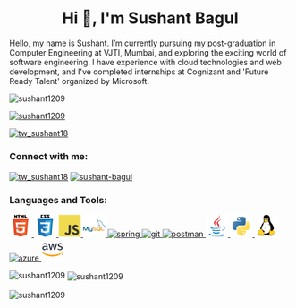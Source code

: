 <h1 align="center">Hi 👋, I'm Sushant Bagul</h1>

 Hello, my name is Sushant. I’m currently pursuing my post-graduation in Computer Engineering at VJTI, Mumbai, and exploring the exciting world of software engineering. I have experience with cloud technologies and web development, and I've completed internships at Cognizant and 'Future Ready Talent' organized by Microsoft.


<p align="left"> <img src="https://komarev.com/ghpvc/?username=sushant1209&label=Profile%20views&color=0e75b6&style=flat" alt="sushant1209" /> </p>

<p align="left"> <a href="https://github.com/ryo-ma/github-profile-trophy"><img src="https://github-profile-trophy.vercel.app/?username=sushant1209" alt="sushant1209" /></a> </p>

<p align="left"> <a href="https://twitter.com/tw_sushant18" target="blank"><img src="https://img.shields.io/twitter/follow/tw_sushant18?logo=twitter&style=for-the-badge" alt="tw_sushant18" /></a> </p>

<h3 align="left">Connect with me:</h3>
<p align="left">
<a href="https://twitter.com/tw_sushant18" target="blank"><img align="center" src="https://raw.githubusercontent.com/rahuldkjain/github-profile-readme-generator/master/src/images/icons/Social/twitter.svg" alt="tw_sushant18" height="30" width="40" /></a>
<a href="https://linkedin.com/in/sushant-bagul" target="blank"><img align="center" src="https://raw.githubusercontent.com/rahuldkjain/github-profile-readme-generator/master/src/images/icons/Social/linked-in-alt.svg" alt="sushant-bagul" height="30" width="40" /></a>
</p>

<h3 align="left">Languages and Tools:</h3>
<p align="left">
    <a href="https://www.w3.org/html/" target="_blank" rel="noreferrer">
        <img src="https://raw.githubusercontent.com/devicons/devicon/master/icons/html5/html5-original-wordmark.svg" alt="html5" width="40" height="40"/>
    </a>
    <a href="https://www.w3schools.com/css/" target="_blank" rel="noreferrer">
        <img src="https://raw.githubusercontent.com/devicons/devicon/master/icons/css3/css3-original-wordmark.svg" alt="css3" width="40" height="40"/>
    </a>
    <a href="https://developer.mozilla.org/en-US/docs/Web/JavaScript" target="_blank" rel="noreferrer">
        <img src="https://raw.githubusercontent.com/devicons/devicon/master/icons/javascript/javascript-original.svg" alt="javascript" width="40" height="40"/>
    </a>
    <a href="https://www.mysql.com/" target="_blank" rel="noreferrer">
        <img src="https://raw.githubusercontent.com/devicons/devicon/master/icons/mysql/mysql-original-wordmark.svg" alt="mysql" width="40" height="40"/>
    </a>
    <a href="https://spring.io/" target="_blank" rel="noreferrer">
        <img src="https://www.vectorlogo.zone/logos/springio/springio-icon.svg" alt="spring" width="40" height="40"/>
    </a>
     <a href="https://git-scm.com/" target="_blank" rel="noreferrer">
        <img src="https://www.vectorlogo.zone/logos/git-scm/git-scm-icon.svg" alt="git" width="40" height="40"/>
    </a>
    <a href="https://postman.com" target="_blank" rel="noreferrer">
        <img src="https://www.vectorlogo.zone/logos/getpostman/getpostman-icon.svg" alt="postman" width="40" height="40"/>
    </a>
    <a href="https://www.java.com" target="_blank" rel="noreferrer">
        <img src="https://raw.githubusercontent.com/devicons/devicon/master/icons/java/java-original.svg" alt="java" width="40" height="40"/>
    </a>
    <a href="https://www.python.org" target="_blank" rel="noreferrer">
        <img src="https://raw.githubusercontent.com/devicons/devicon/master/icons/python/python-original.svg" alt="python" width="40" height="40"/>
    </a>
    <a href="https://www.linux.org/" target="_blank" rel="noreferrer">
        <img src="https://raw.githubusercontent.com/devicons/devicon/master/icons/linux/linux-original.svg" alt="linux" width="40" height="40"/>
    </a>
    <a href="https://azure.microsoft.com/en-in/" target="_blank" rel="noreferrer">
        <img src="https://www.vectorlogo.zone/logos/microsoft_azure/microsoft_azure-icon.svg" alt="azure" width="40" height="40"/>
    </a>
    <a href="https://aws.amazon.com" target="_blank" rel="noreferrer">
        <img src="https://raw.githubusercontent.com/devicons/devicon/master/icons/amazonwebservices/amazonwebservices-original-wordmark.svg" alt="aws" width="40" height="40"/>
    </a>
   
</p>


<p><img align="left" src="https://github-readme-stats.vercel.app/api/top-langs?username=sushant1209&show_icons=true&locale=en&layout=compact" alt="sushant1209" /></p>

<p>&nbsp;<img align="center" src="https://github-readme-stats.vercel.app/api?username=sushant1209&show_icons=true&locale=en" alt="sushant1209" /></p>

<p><img align="center" src="https://github-readme-streak-stats.herokuapp.com/?user=sushant1209&" alt="sushant1209" /></p>
